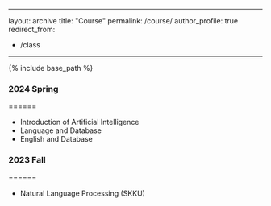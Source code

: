 
---
layout: archive
title: "Course"
permalink: /course/
author_profile: true
redirect_from:
  - /class
---


{% include base_path %}

### 2024 Spring
======
* Introduction of Artificial Intelligence
* Language and Database
* English and Database

### 2023 Fall
======
* Natural Language Processing (SKKU)
